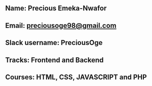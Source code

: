 ## Name: Precious Emeka-Nwafor

## Email: preciousoge98@gmail.com

## Slack username: PreciousOge

## Tracks: Frontend and Backend

## Courses: HTML, CSS, JAVASCRIPT and PHP
